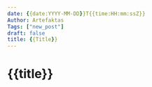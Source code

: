 ```yaml
---
date: {{date:YYYY-MM-DD}}T{{time:HH:mm:ssZ}}
Author: Artefaktas
Tags: ["new_post"]
draft: false
title: {{Title}}
---
```


# {{title}}
